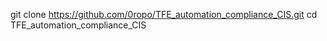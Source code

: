 git clone https://github.com/0ropo/TFE_automation_compliance_CIS.git
cd TFE_automation_compliance_CIS

